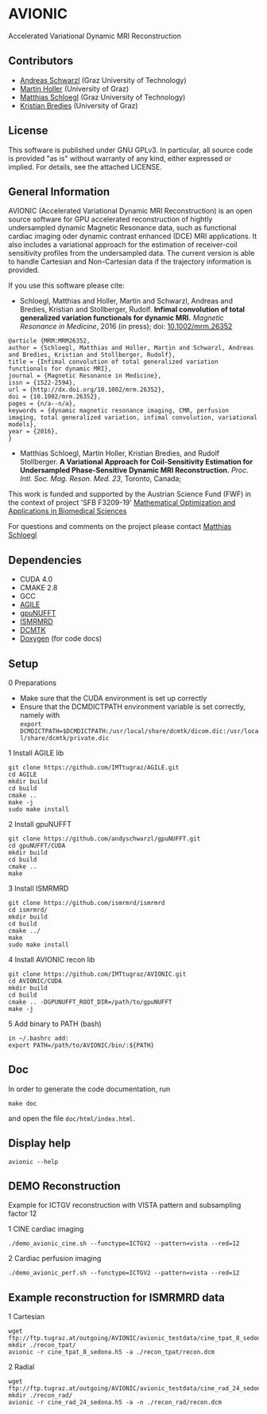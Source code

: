 # AVIONIC
Accelerated Variational Dynamic MRI Reconstruction

## Contributors
* [Andreas Schwarzl](https://github.com/andyschwarzl) (Graz University of Technology)
* [Martin Holler](http://imsc.uni-graz.at/hollerm) (University of Graz) 
* [Matthias Schloegl](http://www.tugraz.at/institute/imt/people/schloegl/) (Graz University of Technology)
* [Kristian Bredies](http://imsc.uni-graz.at/bredies) (University of Graz) 

## License
This software is published under GNU GPLv3. In particular, all source code is provided "as is" without warranty of any kind, either expressed or implied. For details, see the attached LICENSE.

## General Information
AVIONIC (Accelerated Variational Dynamic MRI Reconstruction) is an open source software for GPU accelerated reconstruction of hightly undersampled
dynamic Magnetic Resonance data, such as functional cardiac imaging oder dynamic contrast enhanced (DCE) MRI applications. It also includes a variational
approach for the estimation of receiver-coil sensitivity profiles from the undersampled data. The current version is able to handle Cartesian and Non-Cartesian
data if the trajectory information is provided.

If you use this software please cite:
* Schloegl, Matthias and Holler, Martin and Schwarzl, Andreas and Bredies, Kristian and Stollberger, Rudolf.
  __Infimal convolution of total generalized variation functionals for dynamic MRI.__
  _Magnetic Resonance in Medicine_, 2016 (in press); doi: [10.1002/mrm.26352](http://onlinelibrary.wiley.com/doi/10.1002/mrm.26352/full) 
```
@article {MRM:MRM26352,
author = {Schloegl, Matthias and Holler, Martin and Schwarzl, Andreas and Bredies, Kristian and Stollberger, Rudolf},
title = {Infimal convolution of total generalized variation functionals for dynamic MRI},
journal = {Magnetic Resonance in Medicine},
issn = {1522-2594},
url = {http://dx.doi.org/10.1002/mrm.26352},
doi = {10.1002/mrm.26352},
pages = {n/a--n/a},
keywords = {dynamic magnetic resonance imaging, CMR, perfusion imaging, total generalized variation, infimal convolution, variational models},
year = {2016},
}
```

* Matthias Schloegl, Martin Holler, Kristian Bredies, and Rudolf Stollberger. __A Variational Approach for Coil-Sensitivity Estimation for Undersampled Phase-Sensitive Dynamic MRI Reconstruction.__  _Proc. Intl. Soc. Mag. Reson. Med. 23_, Toronto, Canada; 

This work is funded and supported by the Austrian Science Fund (FWF) in the context of project 'SFB F3209-19' [Mathematical Optimization and Applications in Biomedical Sciences](http://imsc.uni-graz.at/mobis/)


For questions and comments on the project please contact [Matthias Schloegl](mailto:matthias.schloegl@tugraz.at)
## Dependencies
* CUDA 4.0
* CMAKE 2.8
* GCC
* [AGILE](https://github.com/IMTtugraz/AGILE.git)
* [gpuNUFFT](https://github.com/andyschwarzl/gpuNUFFT)
* [ISMRMRD](https://github.com/ismrmrd/ismrmrd)
* [DCMTK](http://dicom.offis.de/dcmtk.php.de)
* [Doxygen](http://www.stack.nl/~dimitri/doxygen/) (for code docs)

## Setup
0 Preparations 
* Make sure that the CUDA environment is set up correctly 
* Ensure that the DCMDICTPATH environment variable is set correctly, namely with <br>
  `export DCMDICTPATH=$DCMDICTPATH:/usr/local/share/dcmtk/dicom.dic:/usr/local/share/dcmtk/private.dic`

1 Install AGILE lib 
```
git clone https://github.com/IMTtugraz/AGILE.git
cd AGILE
mkdir build
cd build
cmake ..
make -j 
sudo make install
``` 

2 Install gpuNUFFT 
```
git clone https://github.com/andyschwarzl/gpuNUFFT.git
cd gpuNUFFT/CUDA
mkdir build
cd build
cmake ..
make
``` 

3 Install ISMRMRD 
```
git clone https://github.com/ismrmrd/ismrmrd
cd ismrmrd/
mkdir build
cd build
cmake ../
make
sudo make install
``` 

4 Install AVIONIC recon lib
```
git clone https://github.com/IMTtugraz/AVIONIC.git
cd AVIONIC/CUDA
mkdir build
cd build
cmake .. -DGPUNUFFT_ROOT_DIR=/path/to/gpuNUFFT
make -j 
```

5 Add binary to PATH (bash)
```
in ~/.bashrc add:
export PATH=/path/to/AVIONIC/bin/:${PATH} 
```

## Doc
In order to generate the code documentation, run

```
make doc
```
and open the file `doc/html/index.html`. 


## Display help
```
avionic --help
```
## DEMO Reconstruction

Example for ICTGV reconstruction with VISTA pattern and subsampling factor 12

1 CINE cardiac imaging
```
./demo_avionic_cine.sh --functype=ICTGV2 --pattern=vista --red=12
```

2 Cardiac perfusion imaging
```
./demo_avionic_perf.sh --functype=ICTGV2 --pattern=vista --red=12
```

## Example reconstruction for ISMRMRD data
1 Cartesian
```
wget ftp://ftp.tugraz.at/outgoing/AVIONIC/avionic_testdata/cine_tpat_8_sedona.h5
mkdir ./recon_tpat/
avionic -r cine_tpat_8_sedona.h5 -a ./recon_tpat/recon.dcm
```

2 Radial
```
wget ftp://ftp.tugraz.at/outgoing/AVIONIC/avionic_testdata/cine_rad_24_sedona.h5
mkdir ./recon_rad/
avionic -r cine_rad_24_sedona.h5 -a -n ./recon_rad/recon.dcm


